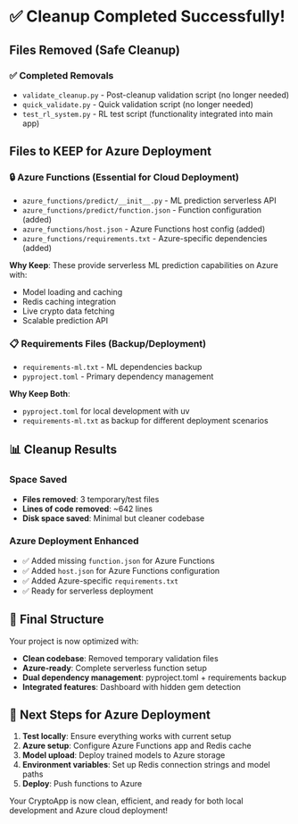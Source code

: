 # ✅ Cleanup Completed Successfully!

## Files Removed (Safe Cleanup)

### ✅ **Completed Removals**
- `validate_cleanup.py` - Post-cleanup validation script (no longer needed)
- `quick_validate.py` - Quick validation script (no longer needed) 
- `test_rl_system.py` - RL test script (functionality integrated into main app)

## Files to KEEP for Azure Deployment

### 🔒 **Azure Functions (Essential for Cloud Deployment)**
- `azure_functions/predict/__init__.py` - ML prediction serverless API
- `azure_functions/predict/function.json` - Function configuration (added)
- `azure_functions/host.json` - Azure Functions host config (added)
- `azure_functions/requirements.txt` - Azure-specific dependencies (added)

**Why Keep**: These provide serverless ML prediction capabilities on Azure with:
- Model loading and caching
- Redis caching integration
- Live crypto data fetching
- Scalable prediction API

### 📋 **Requirements Files (Backup/Deployment)**
- `requirements-ml.txt` - ML dependencies backup
- `pyproject.toml` - Primary dependency management

**Why Keep Both**: 
- `pyproject.toml` for local development with uv
- `requirements-ml.txt` as backup for different deployment scenarios

## 📊 Cleanup Results

### Space Saved
- **Files removed**: 3 temporary/test files
- **Lines of code removed**: ~642 lines
- **Disk space saved**: Minimal but cleaner codebase

### Azure Deployment Enhanced
- ✅ Added missing `function.json` for Azure Functions
- ✅ Added `host.json` for Azure Functions configuration  
- ✅ Added Azure-specific `requirements.txt`
- ✅ Ready for serverless deployment

## 🎯 Final Structure

Your project is now optimized with:
- **Clean codebase**: Removed temporary validation files
- **Azure-ready**: Complete serverless function setup
- **Dual dependency management**: pyproject.toml + requirements backup
- **Integrated features**: Dashboard with hidden gem detection

## 🚀 Next Steps for Azure Deployment

1. **Test locally**: Ensure everything works with current setup
2. **Azure setup**: Configure Azure Functions app and Redis cache
3. **Model upload**: Deploy trained models to Azure storage
4. **Environment variables**: Set up Redis connection strings and model paths
5. **Deploy**: Push functions to Azure

Your CryptoApp is now clean, efficient, and ready for both local development and Azure cloud deployment!